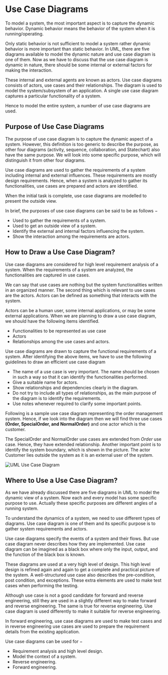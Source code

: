 # Use Case Diagrams

To model a system, the most important aspect is to capture the dynamic behavior. Dynamic behavior means the behavior of the system when it is running/operating.

Only static behavior is not sufficient to model a system rather dynamic behavior is more important than static behavior. In UML, there are five diagrams available to model the dynamic nature and use case diagram is one of them. Now as we have to discuss that the use case diagram is dynamic in nature, there should be some internal or external factors for making the interaction.

These internal and external agents are known as actors. Use case diagrams consists of actors, use cases and their relationships. The diagram is used to model the system/subsystem of an application. A single use case diagram captures a particular functionality of a system.

Hence to model the entire system, a number of use case diagrams are used.

## Purpose of Use Case Diagrams

The purpose of use case diagram is to capture the dynamic aspect of a system. However, this definition is too generic to describe the purpose, as other four diagrams (activity, sequence, collaboration, and Statechart) also have the same purpose. We will look into some specific purpose, which will distinguish it from other four diagrams.

Use case diagrams are used to gather the requirements of a system including internal and external influences. These requirements are mostly design requirements. Hence, when a system is analyzed to gather its functionalities, use cases are prepared and actors are identified.

When the initial task is complete, use case diagrams are modelled to present the outside view.

In brief, the purposes of use case diagrams can be said to be as follows −

- Used to gather the requirements of a system.
- Used to get an outside view of a system.
- Identify the external and internal factors influencing the system.
- Show the interaction among the requirements are actors.

## How to Draw a Use Case Diagram?

Use case diagrams are considered for high level requirement analysis of a system. When the requirements of a system are analyzed, the functionalities are captured in use cases.

We can say that use cases are nothing but the system functionalities written in an organized manner. The second thing which is relevant to use cases are the actors. Actors can be defined as something that interacts with the system.

Actors can be a human user, some internal applications, or may be some external applications. When we are planning to draw a use case diagram, we should have the following items identified.

- Functionalities to be represented as use case
- Actors
- Relationships among the use cases and actors.

Use case diagrams are drawn to capture the functional requirements of a system. After identifying the above items, we have to use the following guidelines to draw an efficient use case diagram

- The name of a use case is very important. The name should be chosen in such a way so that it can identify the functionalities performed.
- Give a suitable name for actors.
- Show relationships and dependencies clearly in the diagram.
- Do not try to include all types of relationships, as the main purpose of the diagram is to identify the requirements.
- Use notes whenever required to clarify some important points.

Following is a sample use case diagram representing the order management system. Hence, if we look into the diagram then we will find three use cases **(Order, SpecialOrder, and NormalOrder)** and one actor which is the customer.

The SpecialOrder and NormalOrder use cases are extended from *Order* use case. Hence, they have extended relationship. Another important point is to identify the system boundary, which is shown in the picture. The actor Customer lies outside the system as it is an external user of the system.

![UML Use Case Diagram](https://www.tutorialspoint.com/uml/images/uml_use_case_diagram.jpg)

## Where to Use a Use Case Diagram?

As we have already discussed there are five diagrams in UML to model the dynamic view of a system. Now each and every model has some specific purpose to use. Actually these specific purposes are different angles of a running system.

To understand the dynamics of a system, we need to use different types of diagrams. Use case diagram is one of them and its specific purpose is to gather system requirements and actors.

Use case diagrams specify the events of a system and their flows. But use case diagram never describes how they are implemented. Use case diagram can be imagined as a black box where only the input, output, and the function of the black box is known.

These diagrams are used at a very high level of design. This high level design is refined again and again to get a complete and practical picture of the system. A well-structured use case also describes the pre-condition, post condition, and exceptions. These extra elements are used to make test cases when performing the testing.

Although use case is not a good candidate for forward and reverse engineering, still they are used in a slightly different way to make forward and reverse engineering. The same is true for reverse engineering. Use case diagram is used differently to make it suitable for reverse engineering.

In forward engineering, use case diagrams are used to make test cases and in reverse engineering use cases are used to prepare the requirement details from the existing application.

Use case diagrams can be used for −

- Requirement analysis and high level design.
- Model the context of a system.
- Reverse engineering.
- Forward engineering.